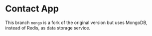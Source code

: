 # Contact App

This branch `mongo` is a fork of the original version but uses MongoDB, instead of Redis, as data storage service.
